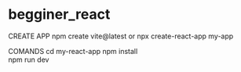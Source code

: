 # begginer_react
 
CREATE APP
    npm create vite@latest  or  npx create-react-app my-app

COMANDS
    cd my-react-app
    npm install    
    npm run dev
